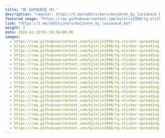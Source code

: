 ```yaml
---
title: "熙 云的贴纸包（0）"
description: "regular: https://t.me/addstickers/mojieren_by_luxiaoxun_bot"
featured_image: "https://raw.githubusercontent.com/kylelin1998/tg-sticker-spreading-worldwide-images/main/img/0a0b2853-8b21-4c0a-88b7-ddd6b14a154b.jpg"
link: "https://t.me/addstickers/mojieren_by_luxiaoxun_bot"
weight: 3
date: 2024-01-15T01:30:16+08:00
images:
  - https://raw.githubusercontent.com/kylelin1998/tg-sticker-spreading-worldwide-images/main/img/0a0b2853-8b21-4c0a-88b7-ddd6b14a154b.jpg
  - https://raw.githubusercontent.com/kylelin1998/tg-sticker-spreading-worldwide-images/main/img/24df3f33-1a1e-4a40-bd25-e79effe6a3fe.jpg
  - https://raw.githubusercontent.com/kylelin1998/tg-sticker-spreading-worldwide-images/main/img/69879d46-1c14-42fa-8110-52b6f3dcf40d.jpg
  - https://raw.githubusercontent.com/kylelin1998/tg-sticker-spreading-worldwide-images/main/img/b02baaeb-6e05-4d22-b512-6752d8fadf9f.jpg
  - https://raw.githubusercontent.com/kylelin1998/tg-sticker-spreading-worldwide-images/main/img/47b7cf92-e075-43cf-9903-d34b19c9d0de.jpg
  - https://raw.githubusercontent.com/kylelin1998/tg-sticker-spreading-worldwide-images/main/img/ac29948c-49dc-4c70-9725-bde356be58b9.jpg
  - https://raw.githubusercontent.com/kylelin1998/tg-sticker-spreading-worldwide-images/main/img/b04b2f58-2b60-43b9-9547-c24cb22772de.jpg
  - https://raw.githubusercontent.com/kylelin1998/tg-sticker-spreading-worldwide-images/main/img/acb9764a-a4e4-42bd-82d7-cd792b957a1e.jpg
  - https://raw.githubusercontent.com/kylelin1998/tg-sticker-spreading-worldwide-images/main/img/82b5a1d9-ebf6-443c-b245-6398c62ca9fe.jpg
  - https://raw.githubusercontent.com/kylelin1998/tg-sticker-spreading-worldwide-images/main/img/8c0dc138-57e8-4525-b4ce-36c35dfc95fb.jpg
  - https://raw.githubusercontent.com/kylelin1998/tg-sticker-spreading-worldwide-images/main/img/d86b3225-3f81-4bea-8b70-2a20b29b2670.jpg
  - https://raw.githubusercontent.com/kylelin1998/tg-sticker-spreading-worldwide-images/main/img/7373d683-dafb-4e9e-ac40-d5ad011533d3.jpg
  - https://raw.githubusercontent.com/kylelin1998/tg-sticker-spreading-worldwide-images/main/img/17f63514-b5a4-4742-ac74-a37f68d4322f.jpg
  - https://raw.githubusercontent.com/kylelin1998/tg-sticker-spreading-worldwide-images/main/img/1506e582-0335-42a9-bc25-0c05f20928b4.jpg
  - https://raw.githubusercontent.com/kylelin1998/tg-sticker-spreading-worldwide-images/main/img/50c1b08e-f549-4f38-bf37-6c2718f2b253.jpg
  - https://raw.githubusercontent.com/kylelin1998/tg-sticker-spreading-worldwide-images/main/img/4c16e5ca-24d2-4772-a4ff-c26dab16d2d8.jpg
  - https://raw.githubusercontent.com/kylelin1998/tg-sticker-spreading-worldwide-images/main/img/f152cbf2-9c8a-4308-94d9-9f97e02f699d.jpg
  - https://raw.githubusercontent.com/kylelin1998/tg-sticker-spreading-worldwide-images/main/img/4bf8224f-eacd-4562-821e-226e3a0f952d.jpg
  - https://raw.githubusercontent.com/kylelin1998/tg-sticker-spreading-worldwide-images/main/img/0329b1d5-45de-4e71-b634-1855238b91c7.jpg
  - https://raw.githubusercontent.com/kylelin1998/tg-sticker-spreading-worldwide-images/main/img/f4697195-8da2-4243-a3d2-aa5d8cbe204e.jpg
---
```

